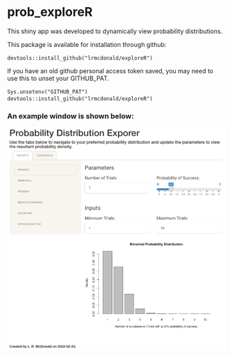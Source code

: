 # prob_exploreR

This shiny app was developed to dynamically view probability distributions.

This package is available for installation through github:

```{r install}
devtools::install_github("lrmcdonald/exploreR")
```

If you have an old github personal access token saved, you may need to use this to unset your GITHUB_PAT.

```{r install}
Sys.unsetenv("GITHUB_PAT")
devtools::install_github("lrmcdonald/exploreR")
```

### An example window is shown below:

![](./img/probExplorR_example.png)

